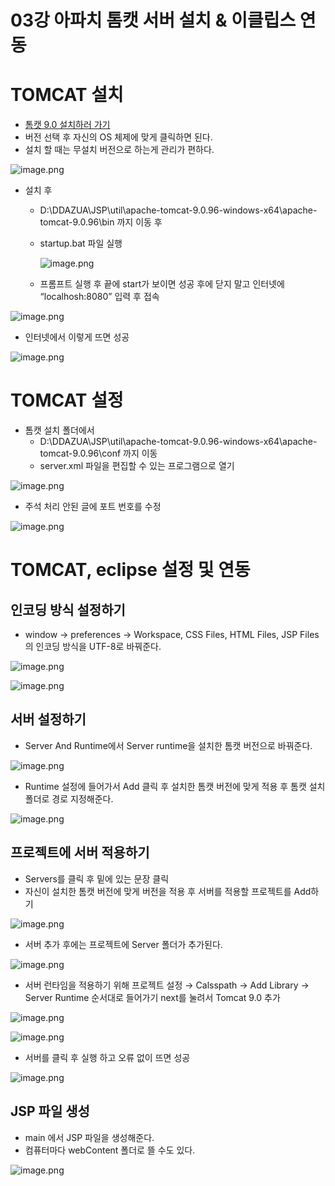 # 03강 아파치 톰캣 서버 설치 & 이클립스 연동

# TOMCAT 설치

- [톰캣 9.0 설치하러 가기](https://tomcat.apache.org/download-90.cgi)
- 버전 선택 후 자신의 OS 체제에 맞게 클릭하면 된다.
- 설치 할 때는 무설치 버전으로 하는게 관리가 편하다.

![image.png](image.png)

- 설치 후
    - D:\DDAZUA\JSP\util\apache-tomcat-9.0.96-windows-x64\apache-tomcat-9.0.96\bin 까지 이동 후
    - startup.bat 파일 실행
        
        ![image.png](image%201.png)
        
    - 프롬프트 실행 후 끝에 start가 보이면 성공 후에 닫지 말고 인터넷에 “localhosh:8080” 입력 후 접속

![image.png](image%202.png)

- 인터넷에서 이렇게 뜨면 성공

![image.png](image%203.png)

# TOMCAT 설정

- 톰캣 설치 폴더에서
    - D:\DDAZUA\JSP\util\apache-tomcat-9.0.96-windows-x64\apache-tomcat-9.0.96\conf 까지 이동
    - server.xml 파일을 편집할 수 있는 프로그램으로 열기

![image.png](image%204.png)

- 주석 처리 안된 글에 포트 번호를 수정

![image.png](image%205.png)

# TOMCAT, eclipse 설정 및 연동

## 인코딩 방식 설정하기

- window → preferences → Workspace, CSS Files, HTML Files, JSP Files 의 인코딩 방식을 UTF-8로 바꿔준다.

![image.png](image%206.png)

![image.png](image%207.png)

## 서버 설정하기

- Server And Runtime에서 Server runtime을 설치한 톰캣 버전으로 바꿔준다.

![image.png](image%208.png)

- Runtime 설정에 들어가서 Add 클릭 후 설치한 톰캣 버전에 맞게 적용 후 톰캣 설치 폴더로 경로 지정해준다.

![image.png](image%209.png)

## 프로젝트에 서버 적용하기

- Servers를 클릭 후 밑에 있는 문장 클릭
- 자신이 설치한 톰캣 버전에 맞게 버전을 적용 후 서버를 적용할 프로젝트를 Add하기

![image.png](image%2010.png)

- 서버 추가 후에는 프로젝트에 Server 폴더가 추가된다.

![image.png](image%2011.png)

- 서버 런타임을 적용하기 위해 프로젝트 설정 → Calsspath → Add Library → Server Runtime 순서대로 들어가기 next를 눌려서 Tomcat 9.0 추가

![image.png](image%2012.png)

![image.png](image%2013.png)

- 서버를 클릭 후 실행 하고 오류 없이 뜨면 성공

![image.png](image%2014.png)

## JSP 파일 생성

- main 에서 JSP 파일을 생성해준다.
- 컴퓨터마다 webContent 폴더로 뜰 수도 있다.

![image.png](image%2015.png)